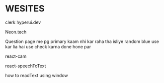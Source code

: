# WESITES
clerk
hyperui.dev

Neon.tech

Question page me pg primary kaam nhi kar raha tha isliye random blue use kar lia hai use check karna done hone par

react-cam

react-speechToText

how to readText using window

